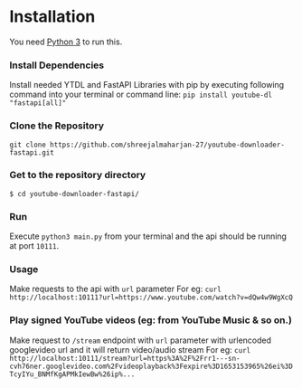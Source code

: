 # Installation
You need [Python 3](https://www.python.org/downloads/) to run this.


### Install Dependencies
Install needed YTDL and FastAPI Libraries with pip by executing following command into your terminal or command line: `pip install youtube-dl "fastapi[all]"`

### Clone the Repository
`git clone https://github.com/shreejalmaharjan-27/youtube-downloader-fastapi.git`

### Get to the repository directory
`$ cd youtube-downloader-fastapi/`

### Run
Execute `python3 main.py` from your terminal and the api should be running at port `10111`.

### Usage
Make requests to the api with `url` parameter
For eg: `curl http://localhost:10111?url=https://www.youtube.com/watch?v=dQw4w9WgXcQ`

### Play signed YouTube videos (eg: from YouTube Music & so on.)
Make request to `/stream` endpoint with `url` parameter with urlencoded googlevideo url and it will return video/audio stream
For eg: `curl http://localhost:10111/stream?url=https%3A%2F%2Frr1---sn-cvh76ner.googlevideo.com%2Fvideoplayback%3Fexpire%3D1653153965%26ei%3DTcyIYu_BNMfKgAPMkIewBw%26ip%...`